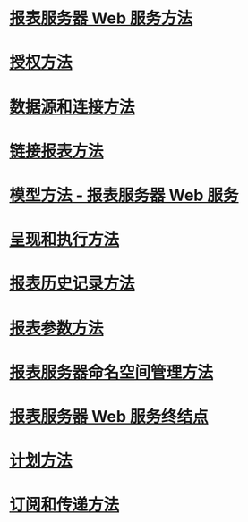 # [报表服务器 Web 服务方法](report-server-web-service-methods.md)

# [授权方法](authorization-methods.md)
# [数据源和连接方法](data-sources-and-connection-methods.md)
# [链接报表方法](linked-reports-methods.md)
# [模型方法 - 报表服务器 Web 服务](model-methods-report-server-web-service.md)
# [呈现和执行方法](rendering-and-execution-methods.md)
# [报表历史记录方法](report-history-methods.md)
# [报表参数方法](report-parameters-methods.md)
# [报表服务器命名空间管理方法](report-server-namespace-management-methods.md)
# [报表服务器 Web 服务终结点](report-server-web-service-endpoints.md)
# [计划方法](scheduling-methods.md)
# [订阅和传递方法](subscription-and-delivery-methods.md)
